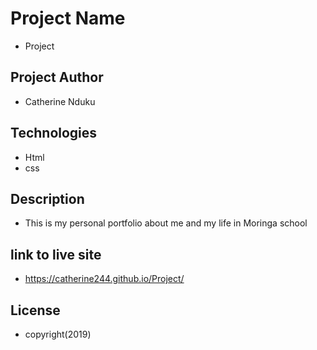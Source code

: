 # Project Name
- Project
## Project Author
 - Catherine Nduku
 ## Technologies 
 - Html
 - css
## Description
- This is my personal portfolio about me and my life in Moringa school
## link to live site
- https://catherine244.github.io/Project/
## License
- copyright(2019)